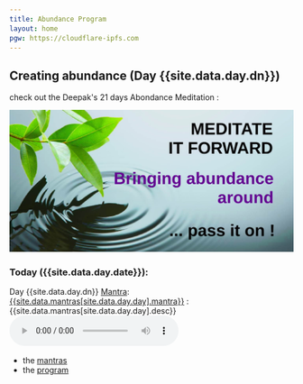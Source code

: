 ```yaml
---
title: Abundance Program
layout: home
pgw: https://cloudflare-ipfs.com
---
```

## Creating abundance (Day {{site.data.day.dn}})

check out the Deepak's 21 days Abondance Meditation :

[![Abundance: day {{site.data.day.dn}}](21-days-abundance-program/medit-forward.jpg)](21-days-abundance-program/)

### Today ({{site.data.day.date}}):

Day {{site.data.day.dn}} [Mantra][1]: [{{site.data.mantras[site.data.day.day].mantra}}](https://duckduckgo.com/?q={{site.data.mantras[site.data.day.day].qexp}}) : {{site.data.mantras[site.data.day.day].desc}}
<audio title="Day {{site.data.day.dn}} : {{site.data.mantras[site.data.day.day].fr}}" src="{{page.pgw}}/ipfs/{{site.data.ipfs.qm}}/{{site.data.audio.mp3[site.data.day.dn]}}" type="audio/mp3" controls=1></audio>

* the [mantras][1]
* the [program][2]

[1]: mantras.html
[2]: 21-days-abundance-program/index.htm



